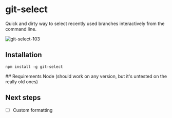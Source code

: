 # git-select
Quick and dirty way to select recently used branches interactively from the command line.

![git-select-103](https://cloud.githubusercontent.com/assets/7237525/22656666/eeedce26-ec8b-11e6-9020-f33006ee730a.gif)

## Installation
```
npm install -g git-select
```

## Requirements
Node (should work on any version, but it's untested on the really old ones)

## Next steps
- [ ] Custom formatting
